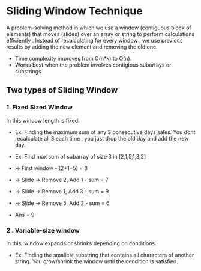 # Sliding Window Technique

A problem-solving method in which we use a window (contiguous block of elements) that moves (slides) over an array or string to perform calculations efficiently . 
Instead of recalculating for every window , we use previous results by adding the new element and removing the old one. 

- Time complexity improves from O(n*k) to O(n).
- Works best when the problem involves contigious subarrays or substrings.

## Two types of Sliding Window 

### 1. Fixed Sized Window
In this window length is fixed. 
- Ex: Finding the maximum sum of any 3 consecutive days sales. You dont recalculate all 3 each time , you just drop the old day and add the new day.

- Ex: Find max sum of subarray of size 3 in [2,1,5,1,3,2]
- -> First window - (2+1+5) = 8
- -> Slide -> Remove 2, Add 1 - sum = 7
- -> Slide -> Remove 1, Add 3 - sum = 9
- -> Slide -> Remove 5, Add 2 - sum = 6
- Ans = 9

### 2 . Variable-size window 
In this, window expands or shrinks depending on conditions.
- Ex: Finding the smallest substring that contains all characters of another string. You grow/shrink the window until the condition is satisfied.


